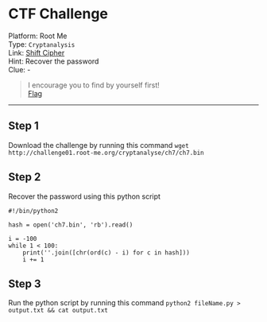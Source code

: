 # CTF Challenge

Platform: Root Me </br>
Type: `Cryptanalysis` </br>
Link: [Shift Cipher](https://www.root-me.org/en/Challenges/Cryptanalysis/Shift-cipher) </br>
Hint: Recover the password </br>
Clue: - </br>

> I encourage you to find by yourself first! </br>
[Flag](./passphrase.txt) </br>

---

## Step 1
Download the challenge by running this command `wget http://challenge01.root-me.org/cryptanalyse/ch7/ch7.bin` </br>

## Step 2
Recover the password using this python script
```
#!/bin/python2

hash = open('ch7.bin', 'rb').read()

i = -100
while 1 < 100:
	print(''.join([chr(ord(c) - i) for c in hash]))
	i += 1
```

## Step 3
Run the python script by running this command `python2 fileName.py > output.txt && cat output.txt` </br>
